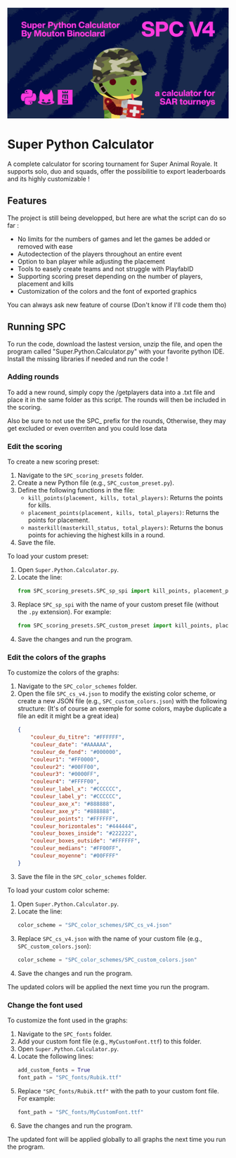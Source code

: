 <p align="center">
  <img width="750" alt="osu! logo" src="banner.png">
</p>

# Super Python Calculator

A complete calculator for scoring tournament for Super Animal Royale. It supports solo, duo and squads, offer the possibilitie to export leaderboards and its highly customizable !

## Features

The project is still being developped, but here are what the script can do so far :

- No limits for the numbers of games and let the games be added or removed with ease
- Autodectection of the players throughout an entire event
- Option to ban player while adjusting the placement
- Tools to easely create teams and not struggle with PlayfabID
- Supporting scoring preset depending on the number of players, placement and kills
- Customization of the colors and the font of exported graphics

You can always ask new feature of course (Don't know if I'll code them tho)

## Running SPC

To run the code, download the lastest version, unzip the file, and open the program called "Super.Python.Calculator.py" with your favorite python IDE. Install the missing libraries if needed and run the code !



### Adding rounds

To add a new round, simply copy the /getplayers data into a .txt file and place it in the same folder as this script. The rounds will then be included in the scoring.

Also be sure to not use the SPC_ prefix for the rounds, Otherwise, they may get excluded or even overriten and you could lose data



### Edit the scoring

To create a new scoring preset:

1. Navigate to the `SPC_scoring_presets` folder.
2. Create a new Python file (e.g., `SPC_custom_preset.py`).
3. Define the following functions in the file:
   - `kill_points(placement, kills, total_players)`: Returns the points for kills.
   - `placement_points(placement, kills, total_players)`: Returns the points for placement.
   - `masterkill(masterkill_status, total_players)`: Returns the bonus points for achieving the highest kills in a round.
4. Save the file.

To load your custom preset:

1. Open `Super.Python.Calculator.py`.
2. Locate the line:
   ```python
   from SPC_scoring_presets.SPC_sp_spi import kill_points, placement_points, masterkill
   ```
3. Replace `SPC_sp_spi` with the name of your custom preset file (without the `.py` extension). For example:
   ```python
   from SPC_scoring_presets.SPC_custom_preset import kill_points, placement_points, masterkill
   ```
4. Save the changes and run the program.



### Edit the colors of the graphs

To customize the colors of the graphs:

1. Navigate to the `SPC_color_schemes` folder.
2. Open the file `SPC_cs_v4.json` to modify the existing color scheme, or create a new JSON file (e.g., `SPC_custom_colors.json`) with the following structure: (It's of course an exemple for some colors, maybe duplicate a file an edit it might be a great idea)
   ```json
   {
       "couleur_du_titre": "#FFFFFF",
       "couleur_date": "#AAAAAA",
       "couleur_de_fond": "#000000",
       "couleur1": "#FF0000",
       "couleur2": "#00FF00",
       "couleur3": "#0000FF",
       "couleur4": "#FFFF00",
       "couleur_label_x": "#CCCCCC",
       "couleur_label_y": "#CCCCCC",
       "couleur_axe_x": "#888888",
       "couleur_axe_y": "#888888",
       "couleur_points": "#FFFFFF",
       "couleur_horizontales": "#444444",
       "couleur_boxes_inside": "#222222",
       "couleur_boxes_outside": "#FFFFFF",
       "couleur_medians": "#FF00FF",
       "couleur_moyenne": "#00FFFF"
   }
   ```
3. Save the file in the `SPC_color_schemes` folder.

To load your custom color scheme:

1. Open `Super.Python.Calculator.py`.
2. Locate the line:
   ```python
   color_scheme = "SPC_color_schemes/SPC_cs_v4.json"
   ```
3. Replace `SPC_cs_v4.json` with the name of your custom file (e.g., `SPC_custom_colors.json`):
   ```python
   color_scheme = "SPC_color_schemes/SPC_custom_colors.json"
   ```
4. Save the changes and run the program.

The updated colors will be applied the next time you run the program.



### Change the font used

To customize the font used in the graphs:

1. Navigate to the `SPC_fonts` folder.
2. Add your custom font file (e.g., `MyCustomFont.ttf`) to this folder.
3. Open `Super.Python.Calculator.py`.
4. Locate the following lines:
   ```python
   add_custom_fonts = True
   font_path = "SPC_fonts/Rubik.ttf"
   ```
5. Replace `"SPC_fonts/Rubik.ttf"` with the path to your custom font file. For example:
   ```python
   font_path = "SPC_fonts/MyCustomFont.ttf"
   ```
6. Save the changes and run the program.

The updated font will be applied globally to all graphs the next time you run the program.
